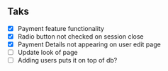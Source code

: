## Taks
- [x] Payment feature functionality
- [x] Radio button not checked on session close
- [x] Payment Details not appearing on user edit page
- [ ] Update look of page
- [ ] Adding users puts it on top of db?
